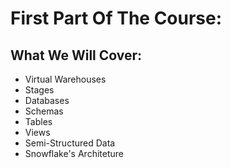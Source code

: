 # First Part Of The Course:

## What We Will Cover:

- Virtual Warehouses
- Stages
- Databases
- Schemas
- Tables
- Views
- Semi-Structured Data
- Snowflake's Architeture
